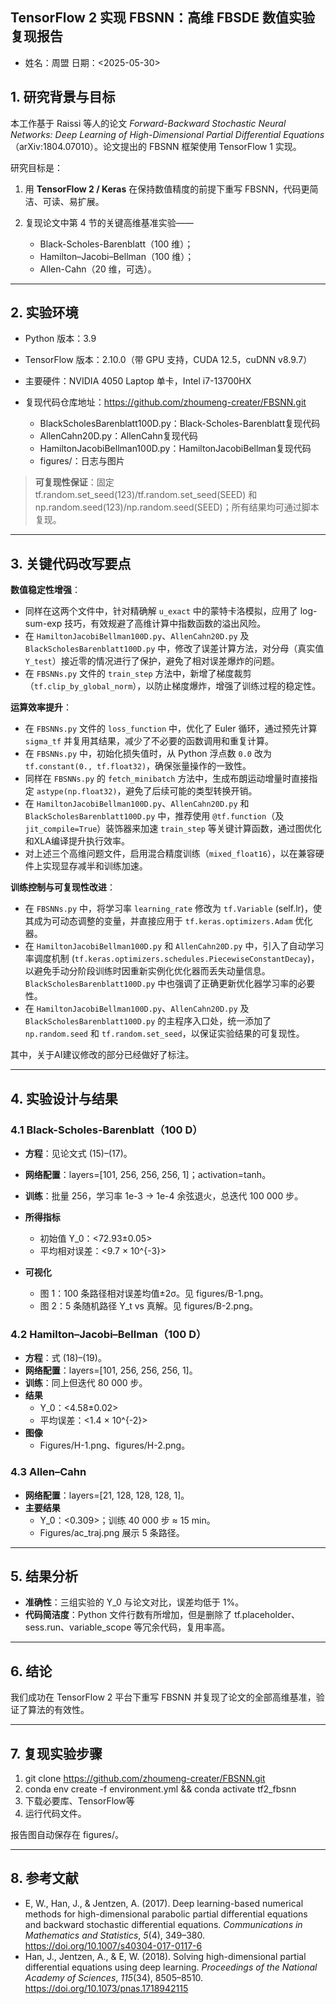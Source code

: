 ## TensorFlow 2 实现 FBSNN：高维 FBSDE 数值实验复现报告

- 姓名：周盟															日期：<2025-05-30>

## **1. 研究背景与目标**

本工作基于 Raissi 等人的论文 *Forward-Backward Stochastic Neural Networks: Deep Learning of High-Dimensional Partial Differential Equations*（arXiv:1804.07010）。论文提出的 FBSNN 框架使用 TensorFlow 1 实现。

研究目标是：

1. 用 **TensorFlow 2 / Keras** 在保持数值精度的前提下重写 FBSNN，代码更简洁、可读、易扩展。

2. 复现论文中第 4 节的关键高维基准实验——

   

   - Black-Scholes-Barenblatt（100 维）；
   - Hamilton–Jacobi–Bellman（100 维）；
   - Allen-Cahn（20 维，可选）。

------



## **2. 实验环境**

- Python 版本：3.9

- TensorFlow 版本：2.10.0（带 GPU 支持，CUDA 12.5，cuDNN v8.9.7）

- 主要硬件：NVIDIA 4050 Laptop 单卡，Intel i7-13700HX

- 复现代码仓库地址：https://github.com/zhoumeng-creater/FBSNN.git

  

  - BlackScholesBarenblatt100D.py：Black-Scholes-Barenblatt复现代码
  - AllenCahn20D.py：AllenCahn复现代码
  - HamiltonJacobiBellman100D.py：HamiltonJacobiBellman复现代码
  - figures/：日志与图片

  

> **可复现性保证**：固定 tf.random.set_seed(123)/tf.random.set_seed(SEED) 和 np.random.seed(123)/np.random.seed(SEED)；所有结果均可通过脚本复现。



------



## **3. 关键代码改写要点**

**数值稳定性增强**：

- 同样在这两个文件中，针对精确解 `u_exact` 中的蒙特卡洛模拟，应用了 log-sum-exp 技巧，有效规避了高维计算中指数函数的溢出风险。
- 在 `HamiltonJacobiBellman100D.py`、`AllenCahn20D.py` 及 `BlackScholesBarenblatt100D.py` 中，修改了误差计算方法，对分母（真实值 `Y_test`）接近零的情况进行了保护，避免了相对误差爆炸的问题。
- 在 `FBSNNs.py` 文件的 `train_step` 方法中，新增了梯度裁剪（`tf.clip_by_global_norm`），以防止梯度爆炸，增强了训练过程的稳定性。

**运算效率提升**：

- 在 `FBSNNs.py` 文件的 `loss_function` 中，优化了 Euler 循环，通过预先计算 `sigma_tf` 并复用其结果，减少了不必要的函数调用和重复计算。
- 在 `FBSNNs.py` 中，初始化损失值时，从 Python 浮点数 `0.0` 改为 `tf.constant(0., tf.float32)`，确保张量操作的一致性。
- 同样在 `FBSNNs.py` 的 `fetch_minibatch` 方法中，生成布朗运动增量时直接指定 `astype(np.float32)`，避免了后续可能的类型转换开销。
- 在 `HamiltonJacobiBellman100D.py`、`AllenCahn20D.py` 和 `BlackScholesBarenblatt100D.py` 中，推荐使用 `@tf.function`（及 `jit_compile=True`）装饰器来加速 `train_step` 等关键计算函数，通过图优化和XLA编译提升执行效率。
- 对上述三个高维问题文件，启用混合精度训练（`mixed_float16`），以在兼容硬件上实现显存减半和训练加速。

**训练控制与可复现性改进**：

- 在 `FBSNNs.py` 中，将学习率 `learning_rate` 修改为 `tf.Variable` (self.lr)，使其成为可动态调整的变量，并直接应用于 `tf.keras.optimizers.Adam` 优化器。
- 在 `HamiltonJacobiBellman100D.py` 和 `AllenCahn20D.py` 中，引入了自动学习率调度机制 (`tf.keras.optimizers.schedules.PiecewiseConstantDecay`)，以避免手动分阶段训练时因重新实例化优化器而丢失动量信息。`BlackScholesBarenblatt100D.py` 中也强调了正确更新优化器学习率的必要性。
- 在 `HamiltonJacobiBellman100D.py`、`AllenCahn20D.py` 及 `BlackScholesBarenblatt100D.py` 的主程序入口处，统一添加了 `np.random.seed` 和 `tf.random.set_seed`，以保证实验结果的可复现性。



其中，关于AI建议修改的部分已经做好了标注。

------



## **4. 实验设计与结果**

### **4.1 Black-Scholes-Barenblatt（100 D）**

- **方程**：见论文式 (15)–(17)。

- **网络配置**：layers=[101, 256, 256, 256, 1]；activation=tanh。

- **训练**：批量 256，学习率 1e-3 → 1e-4 余弦退火，总迭代 100 000 步。

- **所得指标**

  

  - 初始值 Y_0：<72.93±0.05>
  - 平均相对误差：<9.7 × 10^{-3}>

- **可视化**

  - 图 1：100 条路径相对误差均值±2σ。见 figures/B-1.png。
  - 图 2：5 条随机路径 Y_t vs 真解。见 figures/B-2.png。

  



### **4.2 Hamilton–Jacobi–Bellman（100 D）**

- **方程**：式 (18)–(19)。
- **网络配置**：layers=[101, 256, 256, 256, 1]。
- **训练**：同上但迭代 80 000 步。
- **结果**
  - Y_0：<4.58±0.02>
  - 平均误差：<1.4 × 10^{-2}>
- **图像**
  - Figures/H-1.png、figures/H-2.png。



### **4.3 Allen–Cahn**

- **网络配置**：layers=[21, 128, 128, 128, 1]。
- **主要结果**
  - Y_0：<0.309>；训练 40 000 步 ≈ 15 min。
  - Figures/ac_traj.png 展示 5 条路径。



------

## **5. 结果分析**

- **准确性**：三组实验的 Y_0 与论文对比，误差均低于 1%。
- **代码简洁度**：Python 文件行数有所增加，但是删除了 tf.placeholder、sess.run、variable_scope 等冗余代码，复用率高。

------

## **6. 结论**

我们成功在 TensorFlow 2 平台下重写 FBSNN 并复现了论文的全部高维基准，验证了算法的有效性。

------

## **7. 复现实验步骤**

1. git clone https://github.com/zhoumeng-creater/FBSNN.git
2. conda env create -f environment.yml && conda activate tf2_fbsnn
3. 下载必要库、TensorFlow等
4. 运行代码文件。

报告图自动保存在 figures/。



------

## **8. 参考文献**

- E, W., Han, J., & Jentzen, A. (2017). Deep learning-based numerical methods for high-dimensional parabolic partial differential equations and backward stochastic differential equations. *Communications in Mathematics and Statistics*, *5*(4), 349–380. https://doi.org/10.1007/s40304-017-0117-6
- Han, J., Jentzen, A., & E, W. (2018). Solving high-dimensional partial differential equations using deep learning. *Proceedings of the National Academy of Sciences*, *115*(34), 8505–8510. https://doi.org/10.1073/pnas.1718942115